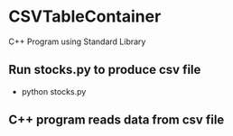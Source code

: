 # CSVTableContainer
C++ Program using Standard Library

## Run stocks.py to produce csv file
* python stocks.py

## C++ program reads data from csv file

